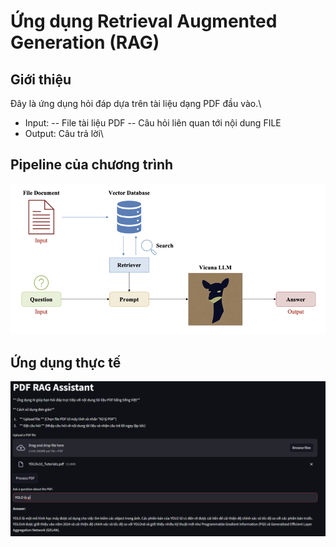 # Ứng dụng Retrieval Augmented Generation (RAG)
## Giới thiệu
Đây là ứng dụng hỏi đáp dựa trên tài liệu dạng PDF đầu vào.\
- Input: 
-- File tài liệu PDF
-- Câu hỏi liên quan tới nội dung FILE
- Output: Câu trả lời\
## Pipeline của chương trình
![alt text](image-1.png)

## Ứng dụng thực tế
![alt text](image.png)